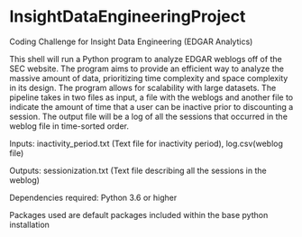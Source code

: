 # InsightDataEngineeringProject
Coding Challenge for Insight Data Engineering (EDGAR Analytics)

This shell will run a Python program to analyze EDGAR weblogs off of the SEC website.
The program aims to provide an efficient way to analyze the massive amount of data, prioritizing
time complexity and space complexity in its design. The program allows for scalability with large
datasets. The pipeline takes in two files as input, a file with the weblogs and another file to 
indicate the amount of time that a user can be inactive prior to discounting a session. The output 
file will be a log of all the sessions that occurred in the weblog file in time-sorted order.

Inputs: inactivity_period.txt (Text file for inactivity period), log.csv(weblog file)

Outputs: sessionization.txt (Text file describing all the sessions in the weblog)

Dependencies required: Python 3.6 or higher

Packages used are default packages included within the base python installation

